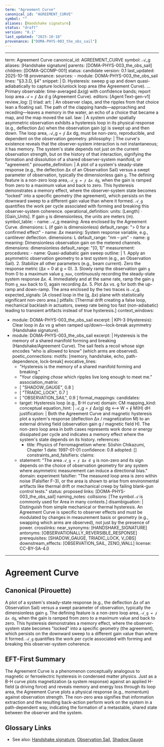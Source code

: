 ```yaml
---
term: "Agreement Curve"
canonical_id: "AGREEMENT_CURVE"
symbol: ""
aliases: [Handshake signature]
status: "draft"
version: "0.1"
last_updated: "2025-10-18"
provenance: ["DOMA-PHYS-003_the_obs_sail"]
---
```


---
term: Agreement Curve
canonical_id: AGREEMENT_CURVE
symbol: 𝒜_g
aliases: [Handshake signature]
parents: [DOMA-PHYS-003_the_obs_sail]
children: [DOMA-QCOMP-001]
status: candidate
version: 0.1
last_updated: 2025-10-18
provenance:
  sources:
    - module: DOMA-PHYS-003_the_obs_sail
      lines: "§3.3.D, §4"
      snippet: |
        D. Hysteresis: sweep g up and down quasi-adiabatically to capture lock/unlock loop area (the Agreement Curve).
        ...
        Primary observable: time-averaged Δx(g) with confidence bands; report loop area 𝒜 = ∮ Δx d g (Agreement Curve).
  editors: [Agent:Text-gen-v1]
  review_log: []
triad:
  art: |
    An observer claps, and the ripples from that choice lean a floating sail. The path of the clapping hands—approaching and receding—leaves a memory in the water, an echo of a choice that became a map, and the map moved the sail.
  law: |
    A system under spatially asymmetric observation exhibits a hysteresis loop in its physical response (e.g., deflection Δx) when the observation gain (g) is swept up and then down. The loop area, 𝒜_g = ∮ Δx dg, must be non-zero, reproducible, and dependent on the observation geometry.
  philosophy: |
    The curve's existence reveals that the observer-system interaction is not instantaneous; it has memory. The system's state depends not just on the current observation strength, but on the history of that interaction, signifying the formation and dissolution of a shared observer-system manifold, or "agreement."
pirouette_definition: |
  A plot of a system's steady-state response (e.g., the deflection Δx of an Observation Sail) versus a swept parameter of observation, typically the dimensionless gain `g`. The defining feature is a non-zero loop area, `𝒜_g = ∮ Δx dg`, when the gain is ramped from zero to a maximum value and back to zero. This hysteresis demonstrates a memory effect, where the observer-system state becomes "locked" into a specific geometry (the agreement), which persists on the downward sweep to a different gain value than where it formed. `𝒜_g` quantifies the work per cycle associated with forming and breaking this observer-system coherence.
operational_definition:
  units: [Length] · [Gain_Units]. If gain `g` is dimensionless, the units are meters (m).
  symbol_table:
    - name: 𝒜_g
      meaning: Area enclosed by the Agreement Curve.
      dimensions: L (if gain is dimensionless)
      default_range: "> 0 for a confirmed effect"
    - name: Δx
      meaning: System response variable, e.g., cantilever deflection.
      dimensions: L
      default_range: "nm – μm"
    - name: g
      meaning: Dimensionless observation gain on the metered channels.
      dimensions: dimensionless
      default_range: "[0, 1]"
  measurement:
    procedures:
      - name: Quasi-adiabatic gain sweep
        outline: |
          1. Apply an asymmetric observation geometry to a test system (e.g., an Observation Sail).
          2. Stabilize all other parameters (e.g., beam current). Zero the response metric (Δx = 0 at g = 0).
          3. Slowly ramp the observation gain `g` from 0 to a maximum value `g_max`, continuously recording the steady-state system response Δx.
          4. Immediately and at the same rate, ramp the gain `g` from `g_max` back to 0, again recording Δx.
          5. Plot Δx vs. g for both the up-ramp and down-ramp. The area enclosed by the two traces is 𝒜_g.
        expected_signals: [A closed loop in the (g, Δx) plane with statistically significant non-zero area.]
        pitfalls: [Thermal drift creating a false loop, mechanical backlash in actuators, sweep rate being too fast (non-adiabatic) leading to transient artifacts instead of true hysteresis.]
context_windows:
  - module: DOMA-PHYS-003_the_obs_sail
    excerpt: |
      KPI-3 (Hysteresis): Clear loop in Δx vs g when ramped up/down—lock-break asymmetry (Handshake signature).
  - module: DOMA-PHYS-003_the_obs_sail
    excerpt: |
      Hysteresis is the memory of a shared manifold forming and breaking (Handshake/Agreement Curve). The sail feels a recoil whose sign encodes “who is allowed to know” (which arms are observed).
poetic_connections:
  motifs: [memory, handshake, echo, path-dependence, lock-break]
  evocative_lines:
    - "Hysteresis is the memory of a shared manifold forming and breaking."
    - "Your clapping *chose* which ripples live long enough to meet me."
  association_matrix:
    - [ "SHADOW_GAUGE", 0.8 ]
    - [ "TRIADIC_LOCK", 0.7 ]
    - [ "OBSERVATION_SAIL", 0.9 ]
formal_mappings:
  candidates:
    - target: Hysteresis loop (e.g., B-H curve)
      domain: CM
      mapping_kind: conceptual
      equation_hint: |
        𝒜_g = ∮ Δx(g) dg  <-->  W = ∮ M(H) dH
      justification: |
        Both the Agreement Curve and magnetic hysteresis plot a system's response (deflection Δx / magnetization M) to an external driving field (observation gain g / magnetic field H). The non-zero loop area in both cases represents work done or energy dissipated per cycle and indicates a memory effect where the system's state depends on its history.
      references:
        - title: Physics of Ferromagnetism
          where: Sōshin Chikazumi, Chapter 1
          date: 1997-01-01
      confidence: 0.8
  adopted: []
constraints_and_falsifiers:
  claims:
    - statement: "The area `𝒜_g = ∮ Δx d g` is non-zero and its sign depends on the choice of observation geometry for any system where asymmetric measurement can induce a directional bias."
      domain: experiment
      falsifier: "The measured loop area is zero within noise (Falsifier F-3), or the area is shown to arise from environmental artifacts like thermal drift or mechanical creep by failing blank-gun control tests."
      status: proposed
      links: [DOMA-PHYS-003_the_obs_sail]
naming_notes:
  collisions: [The symbol `𝒜` is commonly used for Area in many contexts.]
  disambiguation: |
    Distinguish from simple mechanical or thermal hysteresis. An Agreement Curve is specific to observer effects and must be modulated by changes in measurement basis or geometry (e.g., swapping which arms are observed), not just by the presence of power.
crosslinks:
  near_synonyms: [HANDSHAKE_SIGNATURE]
  antonyms: [OBSERVATIONALLY_REVERSIBLE_RESPONSE]
  prerequisites: [SHADOW_GAUGE, TRIADIC_LOCK, V_OBS]
  downstream_effects: [OBSERVATION_SAIL, ZENO_WALL]
license: CC-BY-SA-4.0
---

# Agreement Curve

## Canonical (Pirouette)
A plot of a system's steady-state response (e.g., the deflection Δx of an Observation Sail) versus a swept parameter of observation, typically the dimensionless gain `g`. The defining feature is a non-zero loop area, `𝒜_g = ∮ Δx dg`, when the gain is ramped from zero to a maximum value and back to zero. This hysteresis demonstrates a memory effect, where the observer-system state becomes "locked" into a specific geometry (the agreement), which persists on the downward sweep to a different gain value than where it formed. `𝒜_g` quantifies the work per cycle associated with forming and breaking this observer-system coherence.

## EFT-First Summary
The Agreement Curve is a phenomenon conceptually analogous to magnetic or ferroelectric hysteresis in condensed matter physics. Just as a B-H curve plots magnetization (a system response) against an applied H-field (a driving force) and reveals memory and energy loss through its loop area, the Agreement Curve plots a physical response (e.g., momentum) against observation strength. The non-zero area signifies that information extraction and the resulting back-action perform work on the system in a path-dependent way, indicating the formation of a metastable, shared state between the observer and the system.

## Glossary Links
- See also: [Handshake signature](link-to-handshake-signature), [Observation Sail](link-to-observation-sail), [Shadow Gauge](link-to-shadow-gauge)